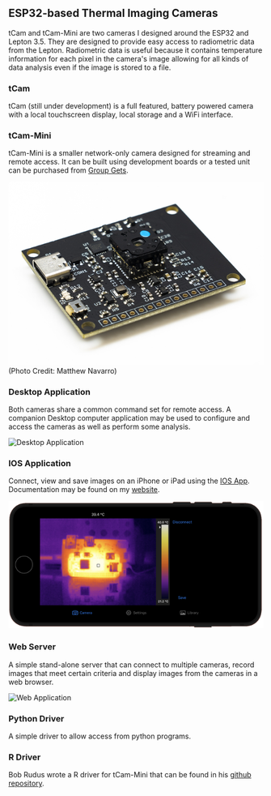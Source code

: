 ## ESP32-based Thermal Imaging Cameras
tCam and tCam-Mini are two cameras I designed around the ESP32 and Lepton 3.5.  They are designed to provide easy access to radiometric data from the Lepton.  Radiometric data is useful because it contains temperature information for each pixel in the camera's image allowing for all kinds of data analysis even if the image is stored to a file.

### tCam
tCam (still under development) is a full featured, battery powered camera with a local touchscreen display, local storage and a WiFi interface.

### tCam-Mini
tCam-Mini is a smaller network-only camera designed for streaming and remote access.  It can be built using development boards or a tested unit can be purchased from [Group Gets](https://store.groupgets.com/products/tcam-mini).

![tCam-Mini](pictures/tcam_mini.png)
(Photo Credit: Matthew Navarro)

### Desktop Application
Both cameras share a common command set for remote access.  A companion Desktop computer application may be used to configure and access the cameras as well as perform some analysis.

![Desktop Application](pictures/app_on_desktop.png)

### IOS Application
Connect, view and save images on an iPhone or iPad using the [IOS App](https://apps.apple.com/us/app/tcamview/id1610451813).  Documentation may be found on my [website](https://danjuliodesigns.com/products/tcam_app.html).

![IOS App](pictures/ios_app.png)

### Web Server
A simple stand-alone server that can connect to multiple cameras, record images that meet certain criteria and display images from the cameras in a web browser.

![Web Application](pictures/tcam_web.png)

### Python Driver
A simple driver to allow access from python programs.

### R Driver
Bob Rudus wrote a R driver for tCam-Mini that can be found in his [github repository](https://github.com/hrbrmstr/tcam).